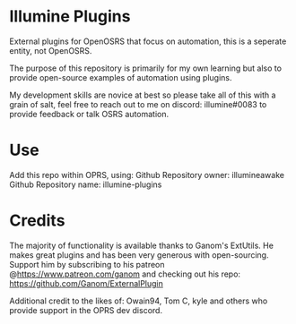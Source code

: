 # Illumine Plugins

External plugins for OpenOSRS that focus on automation, this is a seperate entity, not OpenOSRS.

The purpose of this repository is primarily for my own learning but also to provide open-source examples of automation using plugins. 

My development skills are novice at best so please take all of this with a grain of salt, feel free to reach out to me on discord: illumine#0083 to provide feedback or talk OSRS automation.

# Use

Add this repo within OPRS, using:
Github Repository owner: illumineawake
Github Repository name: illumine-plugins

# Credits

The majority of functionality is available thanks to Ganom's ExtUtils. He makes great plugins and has been very generous with open-sourcing. Support him by subscribing to his patreon @https://www.patreon.com/ganom and checking out his repo: https://github.com/Ganom/ExternalPlugin

Additional credit to the likes of: Owain94, Tom C, kyle and others who provide support in the OPRS dev discord.
